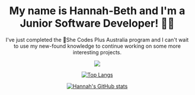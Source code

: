 <h1 align="center"> My name is Hannah-Beth and I'm a Junior Software Developer! 👩‍💻</h1>
<p align="center">I've just completed the 💜She Codes Plus Australia program and I can't wait to use my new-found knowledge to continue working on some more interesting projects.</p>

<p align="center">
  <a href="https://skillicons.dev">
    <img src="https://skillicons.dev/icons?i=vscode,github,html,css,js,react,py,django,heroku" />
  </a>
</p>

<div align="center">

[![Top Langs](https://github-readme-stats.vercel.app/api/top-langs/?username=HannahHollywood&layout=compact)](https://github.com/HannahHollywood/github-readme-stats)
  
[![Hannah's GitHub stats](https://github-readme-stats.vercel.app/api?username=HannahHollywood&hide=stars,issues)](https://github.com/HannahHollywood/github-readme-stats)
  
</div>

<!--
**HannahHollywood/HannahHollywood** is a ✨ _special_ ✨ repository because its `README.md` (this file) appears on your GitHub profile.

Here are some ideas to get you started:

- 🔭 I’m currently working on ...
- 🌱 I’m currently learning ...
- 👯 I’m looking to collaborate on ...
- 🤔 I’m looking for help with ...
- 💬 Ask me about ...
- 📫 How to reach me: ...
- 😄 Pronouns: ...
- ⚡ Fun fact: ...
-->
